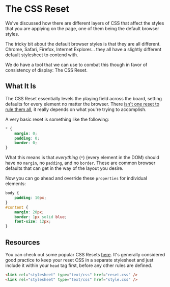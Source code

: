 # The CSS Reset

We've discussed how there are different layers of CSS that affect the styles that you are applying on the page, one of them being the default browser styles.

The tricky bit about the default browser styles is that they are all different. Chrome, Safari, Firefox, Internet Explorer... they all have a slightly different default stylesheet to contend with.

We do have a tool that we can use to combat this though in favor of consistency of display: The CSS Reset.

## What It Is

The CSS Reset essentially levels the playing field across the board, setting defaults for every element no matter the browser. There [isn't one reset to rule them all](https://www.google.com/search?q=css+reset), it really depends on what you're trying to accomplish.

A very basic reset is something like the following:

```css
* {
	margin: 0;
	padding: 0;
	border: 0;
}
```
What this means is that _everything_ (`*`) (every element in the DOM) should have no `margin`, no `padding`, and no `border`. These are common browser defaults that can get in the way of the layout you desire.

Now you can go ahead and override these `properties` for individual elements:

```css
body {
	padding: 10px;
}
#content {
	margin: 20px;
	border: 1px solid blue;
	font-size: 12px;
}
```
## Resources

You can check out some popular CSS Resets [here](http://www.cssreset.com/). It's generally considered good practice to keep your reset CSS in a separate stylesheet and just include it within your `head` tag first, before any other rules are defined.

```html
<link rel="stylesheet" type="text/css" href="reset.css" />
<link rel="stylesheet" type="text/css" href="style.css" />
```